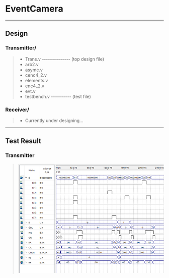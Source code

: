 # EventCamera
---
## Design
### Transmitter/
> - Trans.v -------------- (top design file)
> - arb2.v
> - asymc.v
> - cenc4_2.v
> - elements.v
> - enc4_2.v
> - evt.v
> - testbench.v ---------- (test file)

### Receiver/
> - Currently under designing...
---
## Test Result

### Transmitter
> ![](https://raw.githubusercontent.com/cl600class/EventCamera/master/Transmitter/Screenshots/testbench_quartus.PNG)

